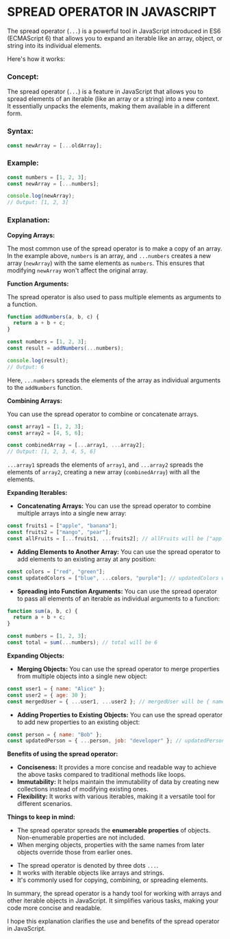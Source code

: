 # SPREAD OPERATOR IN JAVASCRIPT

The spread operator (`...`) is a powerful tool in JavaScript introduced in ES6 (ECMAScript 6) that allows you to expand an iterable like an array, object, or string into its individual elements. 

Here's how it works:

### Concept:

The spread operator (`...`) is a feature in JavaScript that allows you to spread elements of an iterable (like an array or a string) into a new context. It essentially unpacks the elements, making them available in a different form.

### Syntax:

```javascript
const newArray = [...oldArray];
```

### Example:

```javascript
const numbers = [1, 2, 3];
const newArray = [...numbers];

console.log(newArray);
// Output: [1, 2, 3]
```

### Explanation:

  **Copying Arrays:**
   
   The most common use of the spread operator is to make a copy of an array. In the example above, `numbers` is an array, and `...numbers` creates a new array (`newArray`) with the same elements as `numbers`. This ensures that modifying `newArray` won't affect the original array.

   **Function Arguments:**
   
   The spread operator is also used to pass multiple elements as arguments to a function.

   ```javascript
   function addNumbers(a, b, c) {
     return a + b + c;
   }

   const numbers = [1, 2, 3];
   const result = addNumbers(...numbers);

   console.log(result);
   // Output: 6
   ```

   Here, `...numbers` spreads the elements of the array as individual arguments to the `addNumbers` function.

   **Combining Arrays:**
   
   You can use the spread operator to combine or concatenate arrays.

   ```javascript
   const array1 = [1, 2, 3];
   const array2 = [4, 5, 6];

   const combinedArray = [...array1, ...array2];
   // Output: [1, 2, 3, 4, 5, 6]
   ```

   `...array1` spreads the elements of `array1`, and `...array2` spreads the elements of `array2`, creating a new array (`combinedArray`) with all the elements.

**Expanding Iterables:**

* **Concatenating Arrays:** You can use the spread operator to combine multiple arrays into a single new array:

```javascript
const fruits1 = ["apple", "banana"];
const fruits2 = ["mango", "pear"];
const allFruits = [...fruits1, ...fruits2]; // allFruits will be ["apple", "banana", "mango", "pear"]
```

* **Adding Elements to Another Array:** You can use the spread operator to add elements to an existing array at any position:

```javascript
const colors = ["red", "green"];
const updatedColors = ["blue", ...colors, "purple"]; // updatedColors will be ["blue", "red", "green", "purple"]
```

* **Spreading into Function Arguments:** You can use the spread operator to pass all elements of an iterable as individual arguments to a function:

```javascript
function sum(a, b, c) {
  return a + b + c;
}

const numbers = [1, 2, 3];
const total = sum(...numbers); // total will be 6
```

**Expanding Objects:**

* **Merging Objects:** You can use the spread operator to merge properties from multiple objects into a single new object:

```javascript
const user1 = { name: "Alice" };
const user2 = { age: 30 };
const mergedUser = { ...user1, ...user2 }; // mergedUser will be { name: "Alice", age: 30 }
```

* **Adding Properties to Existing Objects:** You can use the spread operator to add new properties to an existing object:

```javascript
const person = { name: "Bob" };
const updatedPerson = { ...person, job: "developer" }; // updatedPerson will be { name: "Bob", job: "developer" }
```

**Benefits of using the spread operator:**

* **Conciseness:** It provides a more concise and readable way to achieve the above tasks compared to traditional methods like loops.
* **Immutability:** It helps maintain the immutability of data by creating new collections instead of modifying existing ones.
* **Flexibility:** It works with various iterables, making it a versatile tool for different scenarios.

**Things to keep in mind:**

* The spread operator spreads the **enumerable properties** of objects. Non-enumerable properties are not included.
* When merging objects, properties with the same names from later objects override those from earlier ones.
- The spread operator is denoted by three dots `...`.
- It works with iterable objects like arrays and strings.
- It's commonly used for copying, combining, or spreading elements.

In summary, the spread operator is a handy tool for working with arrays and other iterable objects in JavaScript. 
It simplifies various tasks, making your code more concise and readable.

I hope this explanation clarifies the use and benefits of the spread operator in JavaScript.
